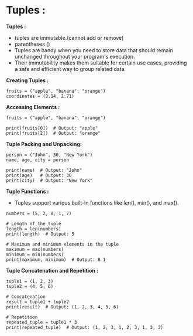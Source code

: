 # Tuples :

**Tuples :**
- tuples are immutable.(cannot add or remove)
- parentheses ()
- Tuples are handy when you need to store data that should remain unchanged throughout your program's execution. 
- Their immutability makes them suitable for certain use cases, providing a safe and efficient way to group related data.

**Creating Tuples :**
```# Example: Creating a tuple
fruits = ("apple", "banana", "orange")
coordinates = (3.14, 2.71)
```

**Accessing Elements :**
```# Example: Accessing elements in a tuple
fruits = ("apple", "banana", "orange")

print(fruits[0])  # Output: "apple"
print(fruits[2])  # Output: "orange"
```

**Tuple Packing and Unpacking:**
```# Example: Tuple packing and unpacking
person = ("John", 30, "New York")
name, age, city = person

print(name)  # Output: "John"
print(age)   # Output: 30
print(city)  # Output: "New York"
```

**Tuple Functions :**
- Tuples support various built-in functions like len(), min(), and max().

```# Example: Tuple functions
numbers = (5, 2, 8, 1, 7)

# Length of the tuple
length = len(numbers)
print(length)  # Output: 5

# Maximum and minimum elements in the tuple
maximum = max(numbers)
minimum = min(numbers)
print(maximum, minimum)  # Output: 8 1
```

**Tuple Concatenation and Repetition :**
```# Example: Tuple concatenation and repetition
tuple1 = (1, 2, 3)
tuple2 = (4, 5, 6)

# Concatenation
result = tuple1 + tuple2
print(result)  # Output: (1, 2, 3, 4, 5, 6)

# Repetition
repeated_tuple = tuple1 * 3
print(repeated_tuple)  # Output: (1, 2, 3, 1, 2, 3, 1, 2, 3)
```